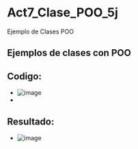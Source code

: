 # Act7_Clase_POO_5j
Ejemplo de Clases POO
## Ejemplos de clases con POO
## Codigo:
- ![image](https://github.com/user-attachments/assets/bbe2784f-6d62-49df-9743-6cf7105ce742)
-
## Resultado:
- ![image](https://github.com/user-attachments/assets/8dc607b5-c74e-4d42-80bd-cd35b55ac73e)



